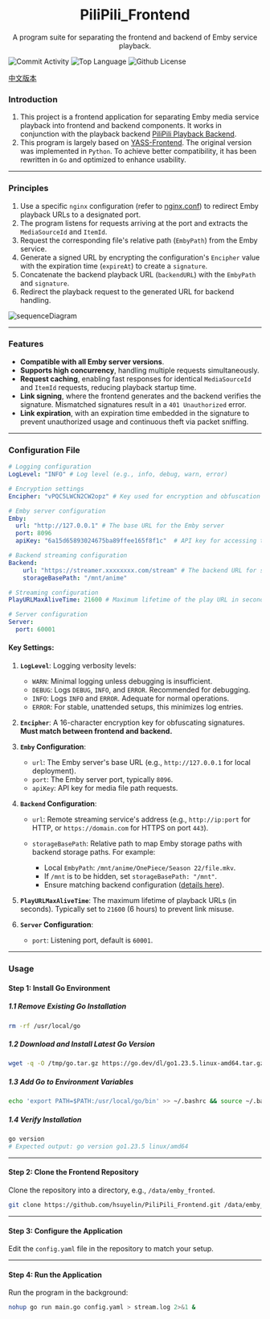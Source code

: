 <h1 align="center">PiliPili_Frontend</h1>
<p align="center">A program suite for separating the frontend and backend of Emby service playback.</p>

![Commit Activity](https://img.shields.io/github/commit-activity/m/hsuyelin/PiliPili_Frontend/main) ![Top Language](https://img.shields.io/github/languages/top/hsuyelin/PiliPili_Frontend) ![Github License](https://img.shields.io/github/license/hsuyelin/PiliPili_Frontend)


[中文版本](https://github.com/hsuyelin/PiliPili_Frontend/blob/main/README_CN.md)

### Introduction

1. This project is a frontend application for separating Emby media service playback into frontend and backend components. It works in conjunction with the playback backend [PiliPili Playback Backend](https://github.com/hsuyelin/PiliPili_Backend).
2. This program is largely based on [YASS-Frontend](https://github.com/FacMata/YASS-Fronted). The original version was implemented in `Python`. To achieve better compatibility, it has been rewritten in `Go` and optimized to enhance usability.

------

### Principles

1. Use a specific `nginx` configuration (refer to [nginx.conf](https://github.com/hsuyelin/PiliPili_Frontend/blob/main/nginx/nginx.conf)) to redirect Emby playback URLs to a designated port.
2. The program listens for requests arriving at the port and extracts the `MediaSourceId` and `ItemId`.
3. Request the corresponding file's relative path (`EmbyPath`) from the Emby service.
4. Generate a signed URL by encrypting the configuration's `Encipher` value with the expiration time (`expireAt`) to create a `signature`.
5. Concatenate the backend playback URL (`backendURL`) with the `EmbyPath` and `signature`.
6. Redirect the playback request to the generated URL for backend handling.

![sequenceDiagram](https://github.com/hsuyelin/PiliPili_Frontend/blob/main/img/sequenceDiagram.png)

------

### Features

- **Compatible with all Emby server versions**.
- **Supports high concurrency**, handling multiple requests simultaneously.
- **Request caching**, enabling fast responses for identical `MediaSourceId` and `ItemId` requests, reducing playback startup time.
- **Link signing**, where the frontend generates and the backend verifies the signature. Mismatched signatures result in a `401 Unauthorized` error.
- **Link expiration**, with an expiration time embedded in the signature to prevent unauthorized usage and continuous theft via packet sniffing.

------

### Configuration File

```yaml
# Logging configuration
LogLevel: "INFO" # Log level (e.g., info, debug, warn, error)

# Encryption settings
Encipher: "vPQC5LWCN2CW2opz" # Key used for encryption and obfuscation

# Emby server configuration
Emby:
  url: "http://127.0.0.1" # The base URL for the Emby server
  port: 8096
  apiKey: "6a15d65893024675ba89ffee165f8f1c"  # API key for accessing the Emby server

# Backend streaming configuration
Backend:
    url: "https://streamer.xxxxxxxx.com/stream" # The backend URL for streaming service
    storageBasePath: "/mnt/anime"

# Streaming configuration
PlayURLMaxAliveTime: 21600 # Maximum lifetime of the play URL in seconds (e.g., 6 hours)

# Server configuration
Server:
  port: 60001
```

#### Key Settings:

1. **`LogLevel`**: Logging verbosity levels:

	- `WARN`: Minimal logging unless debugging is insufficient.
	- `DEBUG`: Logs `DEBUG`, `INFO`, and `ERROR`. Recommended for debugging.
	- `INFO`: Logs `INFO` and `ERROR`. Adequate for normal operations.
	- `ERROR`: For stable, unattended setups, this minimizes log entries.

2. **`Encipher`**: A 16-character encryption key for obfuscating signatures. **Must match between frontend and backend.**

3. **`Emby` Configuration**:

	- `url`: The Emby server's base URL (e.g., `http://127.0.0.1` for local deployment).
	- `port`: The Emby server port, typically `8096`.
	- `apiKey`: API key for media file path requests.

4. **`Backend` Configuration**:

	- `url`: Remote streaming service's address (e.g., `http://ip:port` for HTTP, or `https://domain.com` for HTTPS on port `443`).

	- ```storageBasePath```: Relative path to map Emby storage paths with backend storage paths. For example:
		- Local `EmbyPath`: `/mnt/anime/OnePiece/Season 22/file.mkv`.
		- If `/mnt` is to be hidden, set `storageBasePath: "/mnt"`.
		- Ensure matching backend configuration ([details here](https://github.com/hsuyelin/PiliPili_Backend)).

5. **`PlayURLMaxAliveTime`**: The maximum lifetime of playback URLs (in seconds). Typically set to `21600` (6 hours) to prevent link misuse.

6. **`Server` Configuration**:

	- `port`: Listening port, default is `60001`.

------

### Usage

#### Step 1: Install Go Environment

##### 1.1 Remove Existing Go Installation

```bash
rm -rf /usr/local/go
```

##### 1.2 Download and Install Latest Go Version

```bash
wget -q -O /tmp/go.tar.gz https://go.dev/dl/go1.23.5.linux-amd64.tar.gz && tar -C /usr/local -xzf /tmp/go.tar.gz && rm /tmp/go.tar.gz
```

##### 1.3 Add Go to Environment Variables

```bash
echo 'export PATH=$PATH:/usr/local/go/bin' >> ~/.bashrc && source ~/.bashrc
```

##### 1.4 Verify Installation

```bash
go version
# Expected output: go version go1.23.5 linux/amd64
```

------

#### Step 2: Clone the Frontend Repository

Clone the repository into a directory, e.g., `/data/emby_fronted`.

```bash
git clone https://github.com/hsuyelin/PiliPili_Frontend.git /data/emby_fronted
```

------

#### Step 3: Configure the Application

Edit the `config.yaml` file in the repository to match your setup.

------

#### Step 4: Run the Application

Run the program in the background:

```bash
nohup go run main.go config.yaml > stream.log 2>&1 &
```
